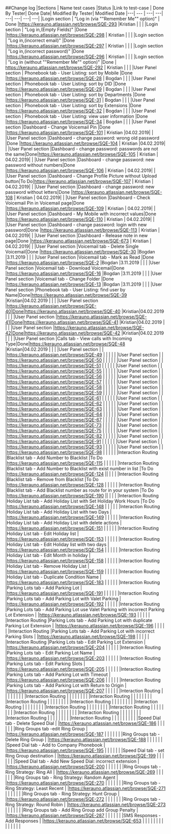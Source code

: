 ##Change log
|Sections | Name test cases |Status |Link to test-case | Done By Tester| Done Date| Modified By Tester| Modified Date 
|---| --- | ---| ---| ---| ---| ---| ---| 
|Login section | "Log in (via ""Remember Me"" option)" | Done |https://kerauno.atlassian.net/browse/SQE-293 |Kristian | | | 
|Login section | "Log in,(Empty Fields)" |Done |https://kerauno.atlassian.net/browse/SQE-298 | Kristian | | | 
|Login section | "Log in,(incorrect email)" |Done |https://kerauno.atlassian.net/browse/SQE-297 | Kristian | | | 
|Login section | "Log in,(incorrect password)" |Done |https://kerauno.atlassian.net/browse/SQE-296 | Kristian | | | 
|Login section | "Log in (without ""Remember Me"" option)" |Done | https://kerauno.atlassian.net/browse/SQE-292 | Kristian | | | 
|User Panel section | Phonebook tab - User Listing: sort by Mobile |Done |https://kerauno.atlassian.net/browse/SQE-28 | Bogdan | | | 
|User Panel section | Phonebook tab - User Listing: sort by DID |Done |https://kerauno.atlassian.net/browse/SQE-29 | Bogdan | | | 
|User Panel section | Phonebook tab - User Listing: sort by Departments |Done |https://kerauno.atlassian.net/browse/SQE-31 | Bogdan | | | 
|User Panel section | Phonebook tab - User Listing: sort by Extensions |Done |https://kerauno.atlassian.net/browse/SQE-32 | Bogdan | | | 
|User Panel section | Phonebook tab - User Listing: view user information |Done |https://kerauno.atlassian.net/browse/SQE-34 | Bogdan | | | 
|User Panel section |Dashboard - Change Voicemail Pin |Done |https://kerauno.atlassian.net/browse/SQE-101 | Kristian |04.02.2019| |
|User Panel section |Dashboard - change password: wrong old password |Done |https://kerauno.atlassian.net/browse/SQE-104 | Kristian |04.02.2019| |
|User Panel section |Dashboard  - change password: passwords are not the same|Done|https://kerauno.atlassian.net/browse/SQE-105 | Kristian | 04.02.2019| |
|User Panel section |Dashboard  - change password: new password without numbers|Done |https://kerauno.atlassian.net/browse/SQE-106 | Kristian | 04.02.2019| |
|User Panel section |Dashboard - Change Profile Picture without Upload button|To Do|https://kerauno.atlassian.net/browse/SQE-107 | Kristian | 04.02.2019| |
|User Panel section |Dashboard - change password: new password without letters|Done |https://kerauno.atlassian.net/browse/SQE-108 | Kristian | 04.02.2019| |
|User Panel section |Dashboard - Check Voicemail Pin  in Voicemail page|Done |https://kerauno.atlassian.net/browse/SQE-109 | Kristian | 04.02.2019| |
|User Panel section |Dashboard - My Mobile with incorrect values|Done |https://kerauno.atlassian.net/browse/SQE-110 | Kristian | 04.02.2019| |
|User Panel section |Dashboard  - change password: login with new password|Done |https://kerauno.atlassian.net/browse/SQE-113 | Kristian | 04.02.2019| |
|User Panel section |Dashboard - Release note in new page|Done |https://kerauno.atlassian.net/browse/SQE-673 | Kristian | 04.02.2019| |
|User Panel section |Voicemail tab - Delete Single Voicemail|Done |https://kerauno.atlassian.net/browse/SQE-30 |Bogdan |3.11.2019 | | |
|User Panel section |Voicemail tab - Mark as Read |Done |https://kerauno.atlassian.net/browse/SQE-2 |Bogdan |3.11.2019 | | |
|User Panel section |Voicemail tab - Download Voicemail|Done |https://kerauno.atlassian.net/browse/SQE-16 |Bogdan |3.11.2019 | | |
|User Panel section |Voicemail tab - Change Folder |Done |https://kerauno.atlassian.net/browse/SQE-13 |Bogdan |3.11.2019 | | |
|User Panel section |Phonebook tab - User Listing: find user by Name|Done|https://kerauno.atlassian.net/browse/SQE-39 |Kristian|04.02.2019 | | |
|User Panel section |https://kerauno.atlassian.net/browse/SQE-40|Done|https://kerauno.atlassian.net/browse/SQE-40 |Kristian|04.02.2019 | | |
|User Panel section |https://kerauno.atlassian.net/browse/SQE-41|Done|https://kerauno.atlassian.net/browse/SQE-41 |Kristian|04.02.2019 | | |
|User Panel section |https://kerauno.atlassian.net/browse/SQE-42|Done|https://kerauno.atlassian.net/browse/SQE-42 |Kristian|04.02.2019 | | |
|User Panel section |Calls tab - View calls with Incoming Type|Done|https://kerauno.atlassian.net/browse/SQE-48 |Kristian|04.02.2019 | | |
|User Panel section | | |https://kerauno.atlassian.net/browse/SQE-49 | | | | | 
|User Panel section | | |https://kerauno.atlassian.net/browse/SQE-50 | | | | | 
|User Panel section | | |https://kerauno.atlassian.net/browse/SQE-51 | | | | | 
|User Panel section | | |https://kerauno.atlassian.net/browse/SQE-55 | | | | | 
|User Panel section | | |https://kerauno.atlassian.net/browse/SQE-56 | | | | | 
|User Panel section | | |https://kerauno.atlassian.net/browse/SQE-57 | | | | | 
|User Panel section | | |https://kerauno.atlassian.net/browse/SQE-58 | | | | | 
|User Panel section | | |https://kerauno.atlassian.net/browse/SQE-59 | | | | | 
|User Panel section | | |https://kerauno.atlassian.net/browse/SQE-61 | | | | | 
|User Panel section | | |https://kerauno.atlassian.net/browse/SQE-62 | | | | | 
|User Panel section | | |https://kerauno.atlassian.net/browse/SQE-63 | | | | | 
|User Panel section | | |https://kerauno.atlassian.net/browse/SQE-64 | | | | | 
|User Panel section | | |https://kerauno.atlassian.net/browse/SQE-67 | | | | | 
|User Panel section | | |https://kerauno.atlassian.net/browse/SQE-73 | | | | | 
|User Panel section | | |https://kerauno.atlassian.net/browse/SQE-75 | | | | | 
|User Panel section | | |https://kerauno.atlassian.net/browse/SQE-82 | | | | | 
|User Panel section | | |https://kerauno.atlassian.net/browse/SQE-91 | | | | | 
|User Panel section | | |https://kerauno.atlassian.net/browse/SQE-93 | | | | | 
|User Panel section | | |https://kerauno.atlassian.net/browse/SQE-98 | | | | | 
|Interaction Routing |Blacklist tab - Add Number to Blacklist |To Do |https://kerauno.atlassian.net/browse/SQE-115 | | | | |
|Interaction Routing |Blacklist tab - Add Number to Blacklist with exist number in list |To Do |https://kerauno.atlassian.net/browse/SQE-124 || | | |
|Interaction Routing |Blacklist tab - Remove from Blacklist |To Do |https://kerauno.atlassian.net/browse/SQE-128 | | | | |
|Interaction Routing |Blacklist tab - Add Blacklist number as route for in your system |To Do |https://kerauno.atlassian.net/browse/SQE-190 || | | |
|Interaction Routing |Holiday List tab - Add Holiday List with Set Holiday Work Hours |To Do |https://kerauno.atlassian.net/browse/SQE-148 | | | | |
|Interaction Routing |Holiday List tab - Add Holiday List with two Days | |https://kerauno.atlassian.net/browse/SQE-149 | | | | |
|Interaction Routing |Holiday List tab - Add Holiday List with delete actions | |https://kerauno.atlassian.net/browse/SQE-151 | | | | |
|Interaction Routing |Holiday List tab - Edit Holiday list | |https://kerauno.atlassian.net/browse/SQE-153 | | | | |
|Interaction Routing |Holiday List tab - Edit Holiday list with two days | |https://kerauno.atlassian.net/browse/SQE-154 | | | | |
|Interaction Routing |Holiday List tab - Edit Month in holiday  | |https://kerauno.atlassian.net/browse/SQE-158 | | | | |
|Interaction Routing |Holiday List tab - Remove Holiday List | |https://kerauno.atlassian.net/browse/SQE-159 | | | | |
|Interaction Routing |Holiday List tab - Duplicate Condition Name | |https://kerauno.atlassian.net/browse/SQE-183 | | | | |
|Interaction Routing |Parking Lots tab - Add Parking Lot | |https://kerauno.atlassian.net/browse/SQE-191 | | | | |
|Interaction Routing |Parking Lots tab - Add Parking Lot with Valet Parking | |https://kerauno.atlassian.net/browse/SQE-192 | | | | |
|Interaction Routing |Parking Lots tab - Add Parking Lot use Valet Parking with incorrect  Parking Lot Extension | |https://kerauno.atlassian.net/browse/SQE-193 | | | | |
|Interaction Routing |Parking Lots tab - Add Parking Lot with duplicate Parking Lot Extension | |https://kerauno.atlassian.net/browse/SQE-196 | | | | |
|Interaction Routing |Parking Lots tab - Add Parking Lot with incorrect Parking Slots | |https://kerauno.atlassian.net/browse/SQE-198 | | | | |
|Interaction Routing |Parking Lots tab - Edit Parking Lot Extension | |https://kerauno.atlassian.net/browse/SQE-204 | | | | |
|Interaction Routing |Parking Lots tab - Edit Parking Lot Name | |https://kerauno.atlassian.net/browse/SQE-203 | | | | |
|Interaction Routing |Parking Lots tab - Edit Parking Slots | |https://kerauno.atlassian.net/browse/SQE-205 | | | | |
|Interaction Routing |Parking Lots tab - Add Parking Lot with Timeout | |https://kerauno.atlassian.net/browse/SQE-206 | | | | |
|Interaction Routing |Parking Lots tab - Add Parking Lot with Return to Origin | |https://kerauno.atlassian.net/browse/SQE-207 | | | | |
|Interaction Routing | | | | | | | |
|Interaction Routing | | | | | | | |
|Interaction Routing | | | | | | | |
|Interaction Routing | | | | | | | |
|Interaction Routing | | | | | | | |
|Interaction Routing | | | | | | | |
|Interaction Routing | | | | | | | |
|Interaction Routing | | | | | | | |
|Interaction Routing | | | | | | | |
|Interaction Routing | | | | | | | |
|Interaction Routing | | | | | | | |
|Interaction Routing | | | | | | | |
| |Speed Dial tab - Delete Speed Dial | |https://kerauno.atlassian.net/browse/SQE-186 | | | | |
| |Ring Groups tab -edit Ring Group | |https://kerauno.atlassian.net/browse/SQE-187 | | | | |
| |Ring Groups tab - Delete Ring Group | |https://kerauno.atlassian.net/browse/SQE-188 | | | | |
| |Speed Dial tab - Add to Company Phonebook | |https://kerauno.atlassian.net/browse/SQE-195 | | | | |
| |Speed Dial tab - set Ring Group destination | |https://kerauno.atlassian.net/browse/SQE-199 | | | | |
| |Speed Dial tab - Add New Speed Dial: incorrect extension | |https://kerauno.atlassian.net/browse/SQE-200 | | | | |
| |Ring Groups tab - Ring Strategy: Ring All | |https://kerauno.atlassian.net/browse/SQE-269 | | | | |
| |Ring Groups tab - Ring Strategy: Random Agent | |https://kerauno.atlassian.net/browse/SQE-270 | | | | |
| |Ring Groups tab - Ring Strategy: Least Recent | |https://kerauno.atlassian.net/browse/SQE-271 | | | | |
| |Ring Groups tab - Ring Strategy: Hunt Group | |https://kerauno.atlassian.net/browse/SQE-272 | | | | |
| |Ring Groups tab - Ring Strategy: Round Robin | |https://kerauno.atlassian.net/browse/SQE-273 | | | | |
| |Ring Groups tab - Add Ring Group add Group Penalty | |https://kerauno.atlassian.net/browse/SQE-287 | | | | |
| |SMS Responses - Add Responses  | |https://kerauno.atlassian.net/browse/SQE-653 | | | | |
| | | | | | | | |


